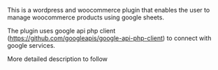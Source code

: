 This is a wordpress and woocommerce plugin that enables the user to manage woocommerce products using google sheets.

The plugin uses google api php client (https://github.com/googleapis/google-api-php-client) to connect with google services.

More detailed description to follow